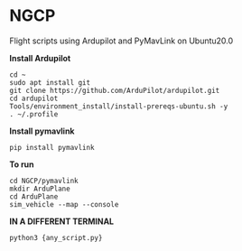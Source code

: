 # NGCP
Flight scripts using Ardupilot and PyMavLink on Ubuntu20.0

**Install Ardupilot**

```
cd ~
sudo apt install git
git clone https://github.com/ArduPilot/ardupilot.git
cd ardupilot
Tools/environment_install/install-prereqs-ubuntu.sh -y
. ~/.profile
```

**Install pymavlink**
```
pip install pymavlink
```


**To run**
```
cd NGCP/pymavlink
mkdir ArduPlane
cd ArduPlane
sim_vehicle --map --console
```

**IN A DIFFERENT TERMINAL**
```
python3 {any_script.py}
```
